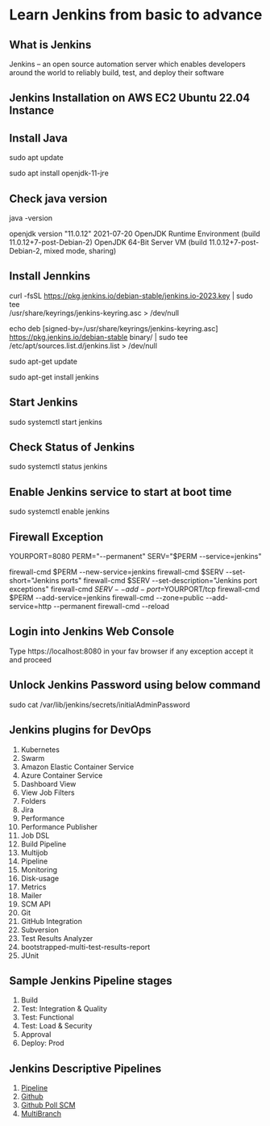 # Learn Jenkins from basic to advance

## What is Jenkins

Jenkins – an open source automation server which enables developers around the world to reliably build, test, and deploy their software

## Jenkins Installation on AWS EC2 Ubuntu 22.04 Instance

## Install Java

sudo apt update

sudo apt install openjdk-11-jre

## Check java version

java -version

openjdk version "11.0.12" 2021-07-20
OpenJDK Runtime Environment (build 11.0.12+7-post-Debian-2)
OpenJDK 64-Bit Server VM (build 11.0.12+7-post-Debian-2, mixed mode, sharing)

## Install Jennkins

curl -fsSL https://pkg.jenkins.io/debian-stable/jenkins.io-2023.key | sudo tee \
/usr/share/keyrings/jenkins-keyring.asc > /dev/null

echo deb [signed-by=/usr/share/keyrings/jenkins-keyring.asc] \
https://pkg.jenkins.io/debian-stable binary/ | sudo tee \
/etc/apt/sources.list.d/jenkins.list > /dev/null

sudo apt-get update

sudo apt-get install jenkins

## Start Jenkins 

sudo systemctl start jenkins

## Check Status of Jenkins

sudo systemctl status jenkins

## Enable Jenkins service to start at boot time

sudo systemctl enable jenkins

## Firewall Exception

YOURPORT=8080
PERM="--permanent"
SERV="$PERM --service=jenkins"

firewall-cmd $PERM --new-service=jenkins
firewall-cmd $SERV --set-short="Jenkins ports"
firewall-cmd $SERV --set-description="Jenkins port exceptions"
firewall-cmd $SERV --add-port=$YOURPORT/tcp
firewall-cmd $PERM --add-service=jenkins
firewall-cmd --zone=public --add-service=http --permanent
firewall-cmd --reload

## Login into Jenkins Web Console

Type https://localhost:8080 in your fav browser if any exception accept it and proceed

## Unlock Jenkins Password using below command

sudo cat /var/lib/jenkins/secrets/initialAdminPassword

## Jenkins plugins for DevOps

1. Kubernetes
2. Swarm
3. Amazon Elastic Container Service
4. Azure Container Service
5. Dashboard View
6. View Job Filters
7. Folders
8. Jira
9. Performance
10. Performance Publisher
11. Job DSL
12. Build Pipeline
13. Multijob
14. Pipeline
15. Monitoring
16. Disk-usage
17. Metrics
18. Mailer
19. SCM API
20. Git
21. GitHub Integration
22. Subversion
23. Test Results Analyzer
24. bootstrapped-multi-test-results-report
25. JUnit

## Sample Jenkins Pipeline stages

1. Build 
2. Test: Integration & Quality
3. Test: Functional
4. Test: Load & Security
5. Approval
6. Deploy: Prod


## Jenkins Descriptive Pipelines

1. [Pipeline](https://github.com/savanarohit/Jenkins/blob/main/Jenkins%20Descriptive%20Pipeline/1_pipeline/Jenkinsfil)
2. [Github](https://github.com/savanarohit/Jenkins/blob/main/Jenkins%20Descriptive%20Pipeline/2_github/Jenkinsfile)
3. [Github Poll SCM](https://github.com/savanarohit/Jenkins/blob/main/Jenkins%20Descriptive%20Pipeline/3_github_poll_scm/Jenkinsfile)
4. [MultiBranch](https://github.com/savanarohit/Jenkins/blob/main/Jenkins%20Descriptive%20Pipeline/4_multibranch/Jenkinsfile)

